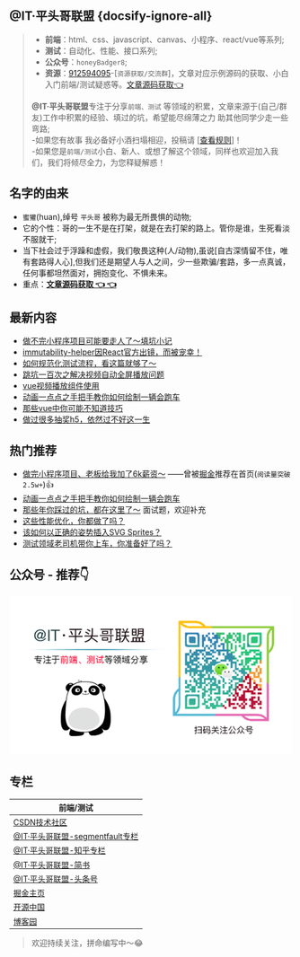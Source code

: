 ## @IT·平头哥联盟 {docsify-ignore-all}

> + **前端**：html、css、javascript、canvas、小程序、react/vue等系列;
> + **测试**：自动化、性能、接口系列;
> + **公众号**：`honeyBadger8`;
> + **资源**：[912594095](//shang.qq.com/wpa/qunwpa?idkey=265166274bca82709718a0ae1fa9c55d65dd3608ebc780f9e6ea41e2761f5ec2 "@IT·平头哥联盟")-[`资源获取/交流群`]，文章对应示例源码的获取、小白入门前端/测试疑惑等。[文章源码获取👈](https://github.com/honeybadger8/blog-resource "@IT·平头哥联盟 文章源码合集")
>
> **@IT·平头哥联盟**专注于分享`前端、测试` 等领域的积累，文章来源于(自己/群友)工作中积累的经验、填过的坑，希望能尽绵薄之力 助其他同学少走一些弯路;<br/>
> -如果您有故事 我必备好小酒扫塌相迎，投稿请 [[查看规则](other/rule.md  "查看规则")]！<br/>
> -如果您是`前端/测试`小白、新人、或想了解这个领域，同样也欢迎加入我们，我们将倾尽全力，为您释疑解惑！



## 名字的由来
- `蜜獾`(huan),绰号 `平头哥` 被称为最无所畏惧的动物;
- 它的个性：哥的一生不是在打架，就是在去打架的路上。管你是谁，生死看淡不服就干;
- 当下社会过于浮躁和虚假，我们敬畏这种(人/动物),虽说[自古深情留不住，唯有套路得人心],但我们还是期望人与人之间，少一些欺骗/套路，多一点真诚，任何事都坦然面对，拥抱变化、不惧未来。
- 重点：**[文章源码获取 👈 👈](https://github.com/honeybadger8/blog-resource "@IT·平头哥联盟 文章源码合集")**

## 最新内容
  * [做不完小程序项目可能要走人了～填坑小记](frontends/applets/applets-problem.md "做不完小程序项目可能要走人了～填坑小记")
  * [immutability-helper因React官方出镜，而被宠幸！](frontends/js/immutability.md "immutability-helper因React官方出镜，而被宠幸！")
  * [如何规范化测试流程，看这篇就够了～](testing/theory/test-flow.md)
  * [跳坑一百次之解决视频自动全屏播放问题](frontends/vue/relsove_video_fullscreenPlay.md)
  * [vue视频播放组件使用](frontends/vue/vue_video_player.md)
  * [动画一点点之手把手教你如何绘制一辆会跑车](frontends/series/canvas-bike.md)
  * [那些vue中你可能不知道技巧](frontends/vue/vue.md)
  * [做过很多抽奖h5，依然过不好这一生](frontends/css/draw-prize.md)


## 热门推荐

+ [做完小程序项目、老板给我加了6k薪资～](frontends/applets/salary-increase.md "做完小程序项目、老板给我加了6k薪资～") ——曾被[掘金](https://juejin.im/post/5ba57b7c5188255c971fda3a)推荐在首页 ​(`阅读量突破2.5w+`)👍
+ [动画一点点之手把手教你如何绘制一辆会跑车](frontends/series/canvas-bike.md)
+ [那些年你踩过的坑，都在这里了～](frontends/js/questions.md "那些年你踩过的坑，都在这里了～") 面试题，欢迎补充
+ [这些性能优化，你都做了吗？](frontends/js/optimization.md)
+ [该如何以正确的姿势插入SVG Sprites？](frontends/css/svg-sprites.md "该如何以正确的姿势插入SVG Sprites？")
+ [测试领域老司机带你上车，你准备好了吗？](frontends/applets/salary-increase.md "测试领域,小白问题大集合(适合未入门和入门初级者)")

## 公众号 - 推荐👇
![宝剑锋从磨砺出，梅花香自苦寒来，做有温度的攻城狮!，公众号：honeyBadger8](./frontends/_banner/card.gif)

## 专栏

| 前端/测试                                                    |
| ------------------------------------------------------------ |
| [CSDN技术社区](https://blog.csdn.net/weixin_43254766 "CSDN技术社区") |
| [@IT·平头哥联盟-segmentfault专栏](https://segmentfault.com/blog/honeybadger "@IT·平头哥联盟") |
| [@IT·平头哥联盟-知乎专栏](https://zhuanlan.zhihu.com/honeybadger "@IT·平头哥联盟-知乎专栏") |
| [@IT·平头哥联盟-简书](https://www.jianshu.com/c/01e09375afc9 "@IT·平头哥联盟-简书") |
| [@IT·平头哥联盟-头条号](https://www.toutiao.com/c/user/104617354725/#mid=1612927304691725 "@IT·平头哥联盟-头条号") |
| [掘金主页](https://juejin.im/user/597de6e0f265da3e3c5f6d7d/posts "掘金的主页") |
| [开源中国](https://my.oschina.net/susouth "开源中国")        |
| [博客园](https://www.cnblogs.com/susouth/ "@IT·平头哥联盟-博客园") |



>欢迎持续关注，拼命编写中～😂
